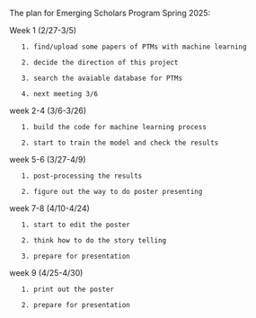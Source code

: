 The plan for Emerging Scholars Program Spring 2025:

Week 1 (2/27-3/5)

       1. find/upload some papers of PTMs with machine learning
       
       2. decide the direction of this project
       
       3. search the avaiable database for PTMs
       
       4. next meeting 3/6
       
week 2-4 (3/6-3/26)

       1. build the code for machine learning process

       2. start to train the model and check the results

week 5-6 (3/27-4/9)
       
       1. post-processing the results
       
       2. figure out the way to do poster presenting

week 7-8 (4/10-4/24)
       
       1. start to edit the poster
       
       2. think how to do the story telling
       
       3. prepare for presentation

week 9 (4/25-4/30)
       
       1. print out the poster
       
       2. prepare for presentation
